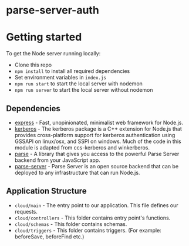 # parse-server-auth

# Getting started

To get the Node server running locally:

- Clone this repo
- `npm install` to install all required dependencies
- Set environment variables in `index.js`
- `npm run start` to start the local server with nodemon
- `npm run server` to start the local server without nodemon

## Dependencies

- [express](https://www.npmjs.com/package/express) - Fast, unopinionated, minimalist web framework for Node.js.
- [kerberos](https://www.npmjs.com/package/kerberos) - The kerberos package is a C++ extension for Node.js that provides cross-platform support for kerberos authentication using GSSAPI on linux/osx, and SSPI on windows. Much of the code in this module is adapted from ccs-kerberos and winkerberos.
- [parse](https://www.npmjs.com/package/parse) - A library that gives you access to the powerful Parse Server backend from your JavaScript app.
- [parse-server](https://www.npmjs.com/package/parse-server) - Parse Server is an open source backend that can be deployed to any infrastructure that can run Node.js.

## Application Structure

- `cloud/main` - The entry point to our application. This file defines our requests.
- `cloud/controllers` - This folder contains entry point's functions.
- `cloud/schemas` - This folder contains schemas.
- `cloud/triggers` - This folder contains triggers. (For example: beforeSave, beforeFind etc.)